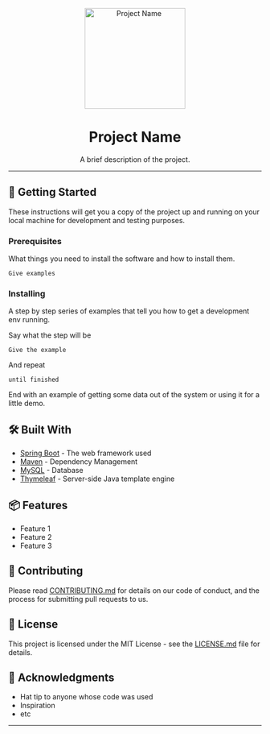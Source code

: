<p align="center">
  <img src="https://raw.githubusercontent.com/username/project-name/main/docs/logo.png" alt="Project Name" width="200" height="200">
</p>

<h1 align="center">Project Name</h1>

<p align="center">
  A brief description of the project.
</p>

---

## 🚀 Getting Started

These instructions will get you a copy of the project up and running on your local machine for development and testing purposes.

### Prerequisites

What things you need to install the software and how to install them.

```
Give examples
```

### Installing

A step by step series of examples that tell you how to get a development env running.

Say what the step will be

```
Give the example
```

And repeat

```
until finished
```

End with an example of getting some data out of the system or using it for a little demo.

## 🛠️ Built With

* [Spring Boot](https://spring.io/projects/spring-boot) - The web framework used
* [Maven](https://maven.apache.org/) - Dependency Management
* [MySQL](https://www.mysql.com/) - Database
* [Thymeleaf](https://www.thymeleaf.org/) - Server-side Java template engine

## 📦 Features

* Feature 1
* Feature 2
* Feature 3

## 🤝 Contributing

Please read [CONTRIBUTING.md](CONTRIBUTING.md) for details on our code of conduct, and the process for submitting pull requests to us.

## 📖 License

This project is licensed under the MIT License - see the [LICENSE.md](LICENSE.md) file for details.

## 📄 Acknowledgments

* Hat tip to anyone whose code was used
* Inspiration
* etc

---
